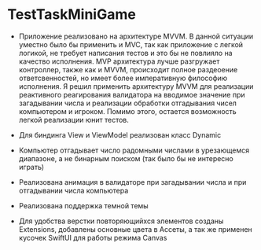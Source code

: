 # TestTaskMiniGame

- Приложение реализовано на архитектуре MVVM. 
В данной ситуации уместно было бы применить и MVC, так как приложение с легкой логикой, не требует написания тестов и это бы не повлияло на качество исполнения. MVP архитектура лучше разгружает контроллер, также как и MVVM, происходит полное раздеоение ответсвенностей, но имеет более императивную философию исполнения. Я решил применить архитектуру MVVM для реализации реактивного реагирования валидатора на вводимое значение при загадывании числа и реализации обработки отгадывания чисел компьютером и игроком. Помимо этого, остается возможность легкой реализации юнит тестов.

- Для биндинга View и ViewModel реализован класс Dynamic

- Компьютер отгадывает число радомными числами в урезающемся диапазоне, а не бинарным поиском (так было бы не интересно играть)

- Реализована анимация в валидаторе при загадывании числа и при отгадывании числа компьютера 

- Реализована поддержка темной темы

- Для удобства верстки повторяющийхся элементов созданы Extensions, добавлены основные цвета в Ассеты, а так же применен кусочек SwiftUI для работы режима Canvas

